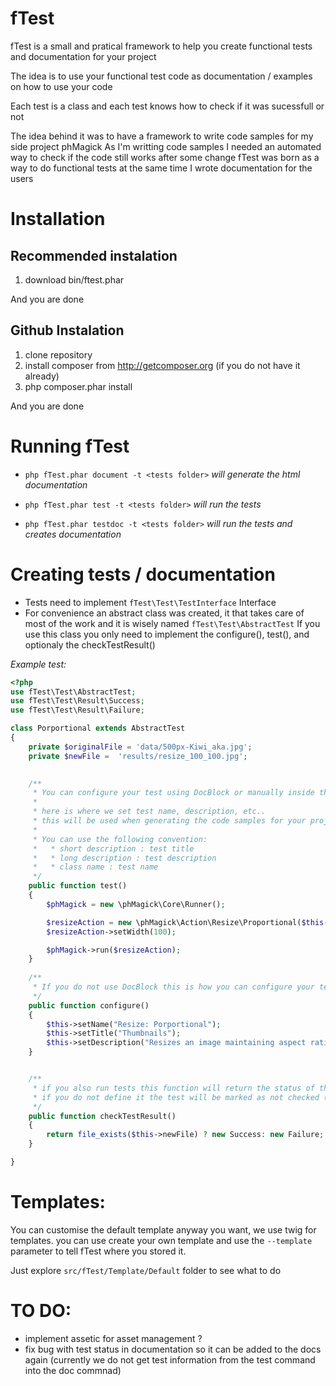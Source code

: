 fTest
================================================================================
fTest is a small and pratical framework to help you create functional tests and documentation for your project

The idea is to use your functional test code as documentation / examples on how to use your code

Each test is a class and each test knows how to check if it was sucessfull or not

The idea behind it was to have a framework to write code samples for my side project phMagick
As I'm writting code samples I needed an automated way to check if the code still works after some change
fTest was born as a way to do functional tests at the same time I wrote documentation for the users


Installation
================================================================================

Recommended instalation
------------------------

1. download bin/ftest.phar

And you are done

Github Instalation
------------------

1. clone repository
2. install composer from http://getcomposer.org (if you do not have it already) 
3. php composer.phar install

And you are done


Running fTest
================================================================================

* ```php fTest.phar document -t <tests folder>``` _will generate the html documentation_

* ```php fTest.phar test -t <tests folder>``` _will run the tests_

* ```php fTest.phar testdoc -t <tests folder>``` _will run the tests and creates documentation_


Creating tests / documentation
================================================================================

* Tests need to implement ```fTest\Test\TestInterface``` Interface
* For convenience an abstract class was created, it that takes care of most of the work and it is wisely named ```fTest\Test\AbstractTest```
  If you use this class you only need to implement the configure(), test(), and optionaly the checkTestResult()
  
_Example test:_


```php
<?php
use fTest\Test\AbstractTest;
use fTest\Test\Result\Success;
use fTest\Test\Result\Failure;

class Porportional extends AbstractTest
{
    private $originalFile = 'data/500px-Kiwi_aka.jpg';
    private $newFile =  'results/resize_100_100.jpg';

   
    /**
     * You can configure your test using DocBlock or manually inside the configure() function.
     * 
     * here is where we set test name, description, etc..
     * this will be used when generating the code samples for your projec
     * 
     * You can use the following convention:
     *   * short description : test title
     *   * long description : test description
     *   * class name : test name
     */
    public function test()
    {
        $phMagick = new \phMagick\Core\Runner();

        $resizeAction = new \phMagick\Action\Resize\Proportional($this->originalFile, $this->newFile);
        $resizeAction->setWidth(100);

        $phMagick->run($resizeAction);
    }
    
    /**
     * If you do not use DocBlock this is how you can configure your test here
     */
    public function configure()
    {
        $this->setName("Resize: Porportional");
        $this->setTitle("Thumbnails");
        $this->setDescription("Resizes an image maintaining aspect ratio");
    }


    /**
     * if you also run tests this function will return the status of the test
     * if you do not define it the test will be marked as not checked (failed!)
     */
    public function checkTestResult()
    {
        return file_exists($this->newFile) ? new Success: new Failure;
    }

}
```
Templates:
================================================================================
You can customise the default template anyway you want, we use twig for templates.
you can use create your own template and use the ```--template``` parameter to tell
fTest where you stored it.

Just explore ```src/fTest/Template/Default``` folder to see what to do


TO DO:
================================================================================

*  implement assetic for asset management ?
*  fix bug with test status in documentation so it can be added to the docs again (currently we do not get test information from the test command into the doc commnad)
